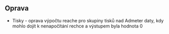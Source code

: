 ﻿---
categories: [fenix]
layout: fenix
---
## Oprava
<ul><li>Tisky - oprava výpočtu reache pro skupiny tisků nad Admeter daty, kdy mohlo dojít k nenapočítání rechce a výstupem byla hodnota 0</li></ul>
